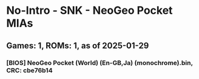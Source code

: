 # No-Intro - SNK - NeoGeo Pocket MIAs
## Games: 1, ROMs: 1, as of 2025-01-29
### [BIOS] NeoGeo Pocket (World) (En-GB,Ja) (monochrome).bin, CRC: cbe76b14
